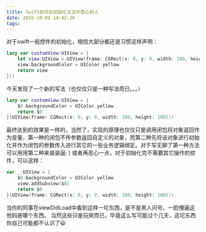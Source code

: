 ```yaml
---
title: Swift如何在初始化方法中恶心别人
date: 2016-10-08 14:42:26
tags:
---
```

对于swift一般控件的初始化，相信大部分都还是习惯这样声明：
``` swift
lazy var customView:UIView = {
    let view:UIView = UIView(frame: CGRect(x: 0, y: 0, width: 100, height: 100))
    view.backgroundColor = UIColor.yellow
    return view
}()
```
今天发现了一个新的写法（也仅仅只是一种写法而已。。。）
``` swift
lazy var customView:UIView = {
    $0.backgroundColor = UIColor.yellow
    return $0
}(UIView(frame: CGRect(x: 0, y: 0, width: 100, height: 100)))
```
最终达到的效果是一样的，当然了，实现的原理也仅仅只是调用闭包将对象返回作为变量，第一种的闭包不传参数返回自定义的对象，而第二种先将该对象进行初始化并作为闭包的参数传入进行其它的一些业务逻辑绑定。对于写无聊了第一种方法可以用用第二种来装装逼: )
或者再恶心一点，对于初始化完不需要其它操作的控件，可以这样：
``` swift
var _:UIView = {
    $0.backgroundColor = UIColor.yellow
    view.addSubview($0)
    return $0
}(UIView(frame: CGRect(x: 0, y: 0, width: 100, height: 100)))
```
当你的同事在viewDidLoad中看到这样一坨东西，是不是黑人问号，一脸懵逼这他妈是哪个东西。
当然这些只是玩笑而已，毕竟这么写可能过个几天，这坨东西你自己可能都不认识了😃
